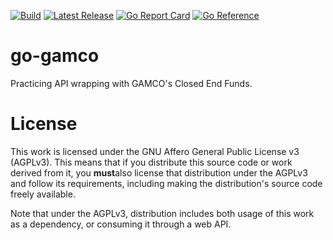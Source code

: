 [![Build](https://github.com/jidicula/go-gamco/actions/workflows/build.yml/badge.svg)](https://github.com/jidicula/go-gamco/actions/workflows/build.yml) [![Latest Release](https://github.com/jidicula/go-gamco/actions/workflows/release-draft.yml/badge.svg)](https://github.com/jidicula/go-gamco/actions/workflows/release-draft.yml) [![Go Report Card](https://goreportcard.com/badge/github.com/jidicula/go-gamco)](https://goreportcard.com/report/github.com/jidicula/go-gamco) [![Go Reference](https://pkg.go.dev/badge/github.com/jidicula/go-gamco.svg)](https://pkg.go.dev/github.com/jidicula/go-gamco)

# go-gamco

Practicing API wrapping with GAMCO's Closed End Funds.

# License

This work is licensed under the GNU Affero General Public License v3 (AGPLv3). This means that if you distribute this source code or work derived from it, you **must**also license that distribution under the AGPLv3 and follow its requirements, including making the distribution's source code freely available.

Note that under the AGPLv3, distribution includes both usage of this work as a dependency, or consuming it through a web API.
